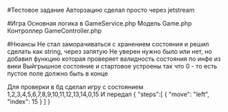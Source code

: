 #Тестовое задание
Авторзацию сделал просто через jetstream

#Игра
Основная логика в GameService.php
Модель Game.php
Контроллер GameController.php

#Нюансы
Не стал заморачиваться с хранением состояния и решил сделать как string, через запятую
Не уверен нужно было или нет, но добавил функцию которая проверяет валидность состояния по инфе из вики
Выйгрышное состояние и стартовое устроены так что 0 - то есть пустое поле должно быть в конце

Для проверки в бд сделал игру с состоянием 1,2,3,4,5,6,7,8,9,10,11,12,13,14,0,15
И передал 
{
    "steps":[
        {
            "move": "left",
            "index": 15
        }
    ]
}


